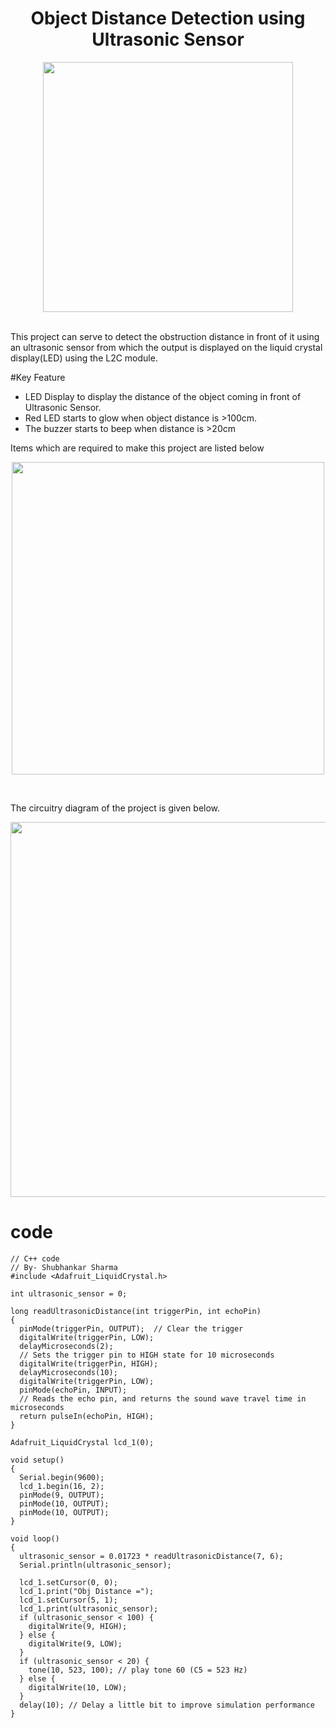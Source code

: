 <h1 align="center"> Object Distance Detection using Ultrasonic Sensor</h1>

<p align="center">
<image src="gif.gif"
width="400px"
position="center">
</p>
  <br>
This project can serve to detect the obstruction distance in front of it using an ultrasonic sensor from which the output is displayed on the liquid crystal display(LED) using the L2C module. 

#Key Feature
- LED Display to display the distance of the object coming in front of Ultrasonic Sensor.
- Red LED starts to glow when object distance is >100cm.
- The buzzer starts to beep when distance is >20cm

Items which are required to make this project are listed below
<p align="center">
<image src="items.png"
width="500px"
position="center">
</p>
<br>

The circuitry diagram of the project is given below.

<p align="center">
<image src="circuit.png"
width="600px"
position="center">
</p>

# code
```
// C++ code
// By- Shubhankar Sharma
#include <Adafruit_LiquidCrystal.h>

int ultrasonic_sensor = 0;

long readUltrasonicDistance(int triggerPin, int echoPin)
{
  pinMode(triggerPin, OUTPUT);  // Clear the trigger
  digitalWrite(triggerPin, LOW);
  delayMicroseconds(2);
  // Sets the trigger pin to HIGH state for 10 microseconds
  digitalWrite(triggerPin, HIGH);
  delayMicroseconds(10);
  digitalWrite(triggerPin, LOW);
  pinMode(echoPin, INPUT);
  // Reads the echo pin, and returns the sound wave travel time in microseconds
  return pulseIn(echoPin, HIGH);
}

Adafruit_LiquidCrystal lcd_1(0);

void setup()
{
  Serial.begin(9600);
  lcd_1.begin(16, 2);
  pinMode(9, OUTPUT);
  pinMode(10, OUTPUT);
  pinMode(10, OUTPUT);
}

void loop()
{
  ultrasonic_sensor = 0.01723 * readUltrasonicDistance(7, 6);
  Serial.println(ultrasonic_sensor);

  lcd_1.setCursor(0, 0);
  lcd_1.print("Obj Distance =");
  lcd_1.setCursor(5, 1);
  lcd_1.print(ultrasonic_sensor);
  if (ultrasonic_sensor < 100) {
    digitalWrite(9, HIGH);
  } else {
    digitalWrite(9, LOW);
  }
  if (ultrasonic_sensor < 20) {
    tone(10, 523, 100); // play tone 60 (C5 = 523 Hz)
  } else {
    digitalWrite(10, LOW);
  }
  delay(10); // Delay a little bit to improve simulation performance
}
```
